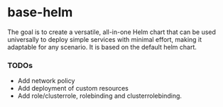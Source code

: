 # base-helm
The goal is to create a versatile, all-in-one Helm chart that can be used universally to deploy simple services with minimal effort, making it adaptable for any scenario.
It is based on the default helm chart.

### TODOs
- Add network policy
- Add deployment of custom resources
- Add role/clusterrole, rolebinding and clusterrolebinding.
